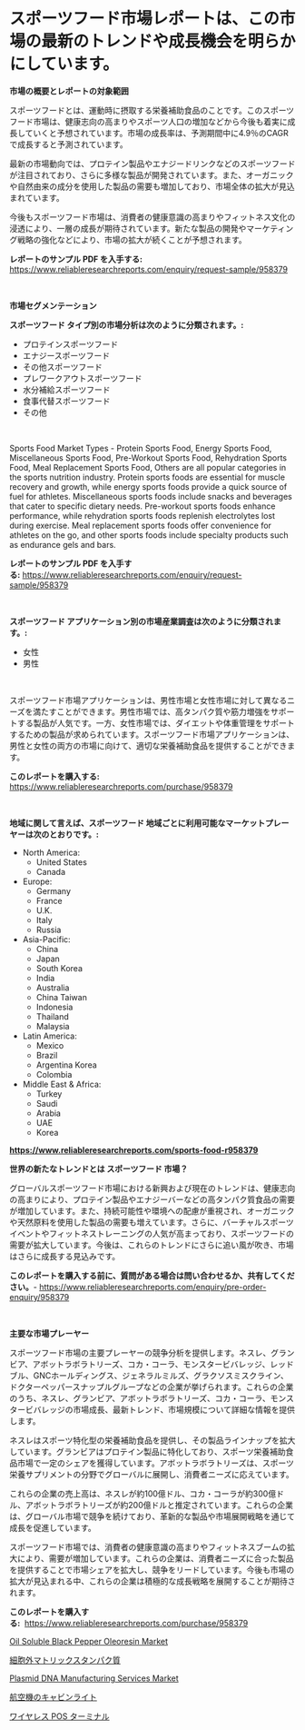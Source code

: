 <p><h1>スポーツフード市場レポートは、この市場の最新のトレンドや成長機会を明らかにしています。</h1></p><p><strong>市場の概要とレポートの対象範囲</strong></p>
<p><p>スポーツフードとは、運動時に摂取する栄養補助食品のことです。このスポーツフード市場は、健康志向の高まりやスポーツ人口の増加などから今後も着実に成長していくと予想されています。市場の成長率は、予測期間中に4.9％のCAGRで成長すると予測されています。</p><p>最新の市場動向では、プロテイン製品やエナジードリンクなどのスポーツフードが注目されており、さらに多様な製品が開発されています。また、オーガニックや自然由来の成分を使用した製品の需要も増加しており、市場全体の拡大が見込まれています。</p><p>今後もスポーツフード市場は、消費者の健康意識の高まりやフィットネス文化の浸透により、一層の成長が期待されています。新たな製品の開発やマーケティング戦略の強化などにより、市場の拡大が続くことが予想されます。</p></p>
<p><strong>レポートのサンプル PDF を入手する:</strong> <a href="https://www.reliableresearchreports.com/enquiry/request-sample/958379">https://www.reliableresearchreports.com/enquiry/request-sample/958379</a></p>
<p>&nbsp;</p>
<p><strong>市場セグメンテーション</strong></p>
<p><strong>スポーツフード タイプ別の市場分析は次のように分類されます。:</strong></p>
<p><ul><li>プロテインスポーツフード</li><li>エナジースポーツフード</li><li>その他スポーツフード</li><li>プレワークアウトスポーツフード</li><li>水分補給スポーツフード</li><li>食事代替スポーツフード</li><li>その他</li></ul></p>
<p>&nbsp;</p>
<p><p>Sports Food Market Types - Protein Sports Food, Energy Sports Food, Miscellaneous Sports Food, Pre-Workout Sports Food, Rehydration Sports Food, Meal Replacement Sports Food, Others are all popular categories in the sports nutrition industry. Protein sports foods are essential for muscle recovery and growth, while energy sports foods provide a quick source of fuel for athletes. Miscellaneous sports foods include snacks and beverages that cater to specific dietary needs. Pre-workout sports foods enhance performance, while rehydration sports foods replenish electrolytes lost during exercise. Meal replacement sports foods offer convenience for athletes on the go, and other sports foods include specialty products such as endurance gels and bars.</p></p>
<p><strong>レポートのサンプル PDF を入手する:</strong>&nbsp;<a href="https://www.reliableresearchreports.com/enquiry/request-sample/958379">https://www.reliableresearchreports.com/enquiry/request-sample/958379</a></p>
<p>&nbsp;</p>
<p><strong> スポーツフード アプリケーション別の市場産業調査は次のように分類されます。:</strong></p>
<p><ul><li>女性</li><li>男性</li></ul></p>
<p>&nbsp;</p>
<p><p>スポーツフード市場アプリケーションは、男性市場と女性市場に対して異なるニーズを満たすことができます。男性市場では、高タンパク質や筋力増強をサポートする製品が人気です。一方、女性市場では、ダイエットや体重管理をサポートするための製品が求められています。スポーツフード市場アプリケーションは、男性と女性の両方の市場に向けて、適切な栄養補助食品を提供することができます。</p></p>
<p><strong>このレポートを購入する:</strong>&nbsp; <a href="https://www.reliableresearchreports.com/purchase/958379">https://www.reliableresearchreports.com/purchase/958379</a></p>
<p>&nbsp;</p>
<p><strong>地域に関して言えば、スポーツフード 地域ごとに利用可能なマーケットプレーヤーは次のとおりです。:</strong></p>
<p><ul>
    <li>
        North America:
        <ul>
            <li>United States</li>
            <li>Canada</li>
        </ul>
    </li>
    <li>
        Europe:
        <ul>
            <li>Germany</li>
            <li>France</li>
            <li>U.K.</li>
            <li>Italy</li>
            <li>Russia</li>
        </ul>
    </li>
    <li>
        Asia-Pacific:
        <ul>
            <li>China</li>
            <li>Japan</li>
            <li>South Korea</li>
            <li>India</li>
            <li>Australia</li>
            <li>China Taiwan</li>
            <li>Indonesia</li>
            <li>Thailand</li>
            <li>Malaysia</li>
        </ul>
    </li>
    <li>
        Latin America:
        <ul>
            <li>Mexico</li>
            <li>Brazil</li>
            <li>Argentina Korea</li>
            <li>Colombia</li>
        </ul>
    </li>
    <li>
        Middle East & Africa:
        <ul>
            <li>Turkey</li>
            <li>Saudi</li>
            <li>Arabia</li>
            <li>UAE</li>
            <li>Korea</li>
        </ul>
    </li>
    </ul></p>
<p><strong><a href="https://www.reliableresearchreports.com/sports-food-r958379">https://www.reliableresearchreports.com/sports-food-r958379</a></strong>&nbsp;</p>
<p><strong>世界の新たなトレンドとは スポーツフード 市場？</strong></p>
<p><p>グローバルスポーツフード市場における新興および現在のトレンドは、健康志向の高まりにより、プロテイン製品やエナジーバーなどの高タンパク質食品の需要が増加しています。また、持続可能性や環境への配慮が重視され、オーガニックや天然原料を使用した製品の需要も増えています。さらに、バーチャルスポーツイベントやフィットネストレーニングの人気が高まっており、スポーツフードの需要が拡大しています。今後は、これらのトレンドにさらに追い風が吹き、市場はさらに成長する見込みです。</p></p>
<p><strong>このレポートを購入する前に、質問がある場合は問い合わせるか、共有してください。</strong>- <a href="https://www.reliableresearchreports.com/enquiry/pre-order-enquiry/958379">https://www.reliableresearchreports.com/enquiry/pre-order-enquiry/958379</a></p>
<p>&nbsp;</p>
<p><strong>主要な市場プレーヤー</strong></p>
<p><p>スポーツフード市場の主要プレーヤーの競争分析を提供します。ネスレ、グランビア、アボットラボラトリーズ、コカ・コーラ、モンスタービバレッジ、レッドブル、GNCホールディングス、ジェネラルミルズ、グラクソスミスクライン、ドクターペッパースナップルグループなどの企業が挙げられます。これらの企業のうち、ネスレ、グランビア、アボットラボラトリーズ、コカ・コーラ、モンスタービバレッジの市場成長、最新トレンド、市場規模について詳細な情報を提供します。</p><p>ネスレはスポーツ特化型の栄養補助食品を提供し、その製品ラインナップを拡大しています。グランビアはプロテイン製品に特化しており、スポーツ栄養補助食品市場で一定のシェアを獲得しています。アボットラボラトリーズは、スポーツ栄養サプリメントの分野でグローバルに展開し、消費者ニーズに応えています。</p><p>これらの企業の売上高は、ネスレが約100億ドル、コカ・コーラが約300億ドル、アボットラボラトリーズが約200億ドルと推定されています。これらの企業は、グローバル市場で競争を続けており、革新的な製品や市場展開戦略を通じて成長を促進しています。</p><p>スポーツフード市場では、消費者の健康意識の高まりやフィットネスブームの拡大により、需要が増加しています。これらの企業は、消費者ニーズに合った製品を提供することで市場シェアを拡大し、競争をリードしています。今後も市場の拡大が見込まれる中、これらの企業は積極的な成長戦略を展開することが期待されます。</p></p>
<p><strong>このレポートを購入する:</strong>&nbsp;&nbsp;<a href="https://www.reliableresearchreports.com/purchase/958379">https://www.reliableresearchreports.com/purchase/958379</a></p>
<p><p><a href="https://www.linkedin.com/pulse/oil-soluble-black-pepper-oleoresin-market-comprehensive-u8o8e?trackingId=gc39ntq8Y4U8ULv95nVdcA%3D%3D">Oil Soluble Black Pepper Oleoresin Market</a></p><p><a href="https://medium.com/@attyourniture/%E7%B4%B0%E8%83%9E%E5%A4%96%E3%83%9E%E3%83%88%E3%83%AA%E3%83%83%E3%82%AF%E3%82%B9%E3%82%BF%E3%83%B3%E3%83%91%E3%82%AF%E8%B3%AA%E5%B8%82%E5%A0%B4-%E7%AB%B6%E4%BA%89%E5%88%86%E6%9E%90-%E5%B8%82%E5%A0%B4%E5%8B%95%E5%90%91%E3%81%8A%E3%82%88%E3%81%B32031%E5%B9%B4%E3%81%BE%E3%81%A7%E3%81%AE%E4%BA%88%E6%B8%AC-e870dde29912">細胞外マトリックスタンパク質</a></p><p><a href="https://www.linkedin.com/pulse/plasmid-dna-manufacturing-services-market-analysis-size-ollvf?trackingId=uY1LnATz0COKd6MLuAOJzg%3D%3D">Plasmid DNA Manufacturing Services Market</a></p><p><a href="https://medium.com/@a.d.michael1/%E8%88%AA%E7%A9%BA%E6%A9%9F%E5%AE%A2%E5%AE%A4%E7%85%A7%E6%98%8E%E5%B8%82%E5%A0%B4-%E5%B8%82%E5%A0%B4cagr-%E5%B8%82%E5%A0%B4%E5%8B%95%E5%90%91-%E3%81%8A%E3%82%88%E3%81%B3%E6%88%90%E9%95%B7%E6%88%A6%E7%95%A5%E3%81%AB%E9%96%A2%E3%81%99%E3%82%8B%E6%B4%9E%E5%AF%9F-8eab1e38be07">航空機のキャビンライト</a></p><p><a href="https://github.com/schmahlson/Market-Research-Report-List-1/blob/main/287763522254.md">ワイヤレス POS ターミナル</a></p></p>